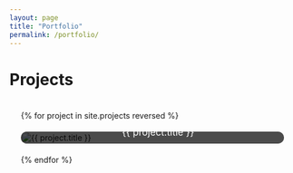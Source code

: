 ```yaml
---
layout: page
title: "Portfolio"
permalink: /portfolio/
---
```


<h1>Projects</h1>

<div class="portfolio-grid">
  {% for project in site.projects reversed %}
  <div class="portfolio-item">
    <a href="{{ project.url }}">
      <img src="{{ project.image }}" alt="{{ project.title }}">
      <div class="overlay">{{ project.title }}</div>
    </a>
  </div>
  {% endfor %}
</div>

<style>
  .portfolio-grid {
    display: grid;
    grid-template-columns: repeat(auto-fit, minmax(250px, 1fr));
    gap: 20px;
    padding: 20px;
  }

  .portfolio-item {
    position: relative;
    overflow: hidden;
    border-radius: 10px;
  }

  .portfolio-item img {
    width: 100%;
    height: auto;
    display: block;
    transition: transform 0.3s ease-in-out;
  }

  .portfolio-item:hover img {
    transform: scale(1.05);
  }

  .overlay {
    position: absolute;
    bottom: 0;
    width: 100%;
    background: rgba(0, 0, 0, 0.7);
    color: white;
    text-align: center;
    padding: 10px;
    font-size: 1.2em;
  }
</style>
